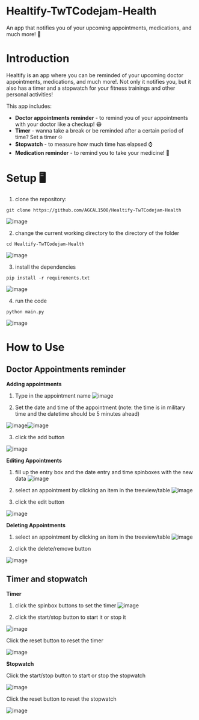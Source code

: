 # Healtify-TwTCodejam-Health
An app that notifies you of your upcoming appointments, medications, and much more! 🔔 

# Introduction 
Healtify is an app where you can be reminded of your upcoming doctor appointments, medications, and much more!.  Not only it notifies you, but it also has a timer and a stopwatch for your fitness trainings and other personal activities!

This app includes:
- **Doctor appointments reminder** - to remind you of your appointments with your doctor like a checkup! 😷 
- **Timer** - wanna take a break or be reminded after a certain period of time? Set a timer ⏲ 
- **Stopwatch** - to measure how much time has elapsed ⌚ 
- **Medication reminder** - to remind you to take your medicine! 💊 

# Setup 🖥 
1. clone the repository: 
```
git clone https://github.com/AGCAL1508/Healtify-TwTCodejam-Health
```
![image](https://user-images.githubusercontent.com/83540978/132639931-a8ae5022-38ba-436a-baf3-c153e88e5f02.png)

2. change the current working directory to the directory of the folder
```
cd Healtify-TwTCodejam-Health
```
![image](https://user-images.githubusercontent.com/83540978/132639990-0522aad2-fec0-4a4d-ba88-232c6e50f42c.png)

3. install the dependencies
```
pip install -r requirements.txt
```
![image](https://user-images.githubusercontent.com/83540978/132640462-fd897c1c-950e-44b1-8866-b7ebf591c271.png)

4. run the code
```
python main.py
```
![image](https://user-images.githubusercontent.com/83540978/132640559-71d66392-68f4-4a7f-bb62-8786eb24b6a3.png)

# How to Use
## Doctor Appointments reminder
**Adding appointments**
1. Type in the appointment name
![image](https://user-images.githubusercontent.com/83540978/132641487-d3b57682-d510-4600-bc75-636127fc5419.png)

2. Set the date and time of the appointment (note: the time is in military time and the datetime should be 5 minutes ahead)

![image](https://user-images.githubusercontent.com/83540978/132641614-f77eb419-fa30-4984-adf4-230c156c7c40.png)![image](https://user-images.githubusercontent.com/83540978/132641701-df52aaa7-5a39-4539-9ecb-9f4e08ff8de5.png)

3. click the add button

![image](https://user-images.githubusercontent.com/83540978/132642041-48120b6c-66a5-4651-a89a-bd320c08e4d6.png)

**Editing Appointments**
1. fill up the entry box and the date entry and time spinboxes with the new data 
![image](https://user-images.githubusercontent.com/83540978/132642679-a820246b-2677-4ada-b6ac-5553f63cdc2a.png)

2. select an appointment by clicking an item in the treeview/table
![image](https://user-images.githubusercontent.com/83540978/132642708-9f5ca4df-a441-478e-bd0a-c2e1ea65cbb6.png)

3. click the edit button

![image](https://user-images.githubusercontent.com/83540978/132642848-fc887225-085c-4526-a5d2-6c379059c335.png)

**Deleting Appointments**
1. select an appointment by clicking an item in the treeview/table
![image](https://user-images.githubusercontent.com/83540978/132642708-9f5ca4df-a441-478e-bd0a-c2e1ea65cbb6.png)

2. click the delete/remove button

![image](https://user-images.githubusercontent.com/83540978/132643117-0d24bbca-f810-4752-a1be-497dd087c69d.png)

## Timer and stopwatch
**Timer**
1. click the spinbox buttons to set the timer
![image](https://user-images.githubusercontent.com/83540978/132643477-30ba5ea6-9036-49fc-bcc3-fc3cf3d7d26d.png)

2. click the start/stop button to start it or stop it

![image](https://user-images.githubusercontent.com/83540978/132643606-4ebdbe52-17bf-4612-89b1-b300f45a33de.png)

Click the reset button to reset the timer

![image](https://user-images.githubusercontent.com/83540978/132643714-b467ad36-720d-4ffe-8c22-ccbd14932b00.png)

**Stopwatch**

Click the start/stop button to start or stop the stopwatch

![image](https://user-images.githubusercontent.com/83540978/132643851-379199a9-3321-4f3f-bb8e-87e755dbf9c5.png)

Click the reset button to reset the stopwatch

![image](https://user-images.githubusercontent.com/83540978/132643975-640f2367-0ead-41f8-917e-c562daced76a.png)
